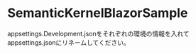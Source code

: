 # SemanticKernelBlazorSample

appsettings.Development.jsonをそれぞれの環境の情報を入れてappsettings.jsonにリネームしてください。

